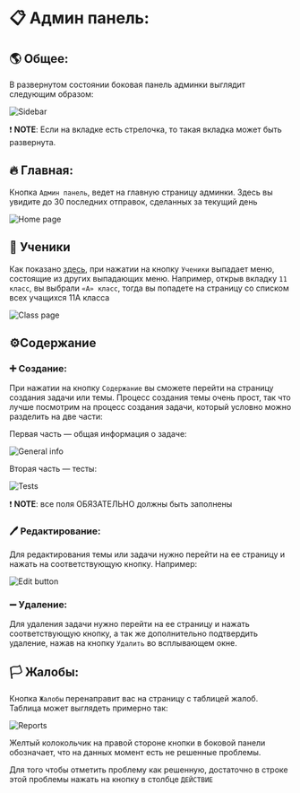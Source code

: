 # 📋 Админ панель:

## 🌎 Общее:

В развернутом состоянии боковая панель админки выглядит следующим образом:

![Sidebar](https://i.postimg.cc/s2xxRG7f/image.png)

❗ **NOTE**: Если на вкладке есть стрелочка, то такая вкладка может быть развернута.

## 🔥 Главная:

Кнопка `Админ панель`, ведет на главную страницу админки. Здесь вы увидите до 30 последних отправок, сделанных за
текущий день

![Home page](https://i.postimg.cc/fTdPTMYx/image.png)

## 👦 Ученики

Как показано [здесь](#общее), при нажатии на кнопку `Ученики`
выпадает меню, состоящие из других выпадающих меню. Например, открыв вкладку `11 класс`, вы выбрали `«A» класс`, тогда
вы попадете на страницу со списком всех учащихся 11А класса

![Class page](https://i.postimg.cc/JzNZh2T6/image.png)

## ⚙️Содержание

### ➕ Создание:

При нажатии на кнопку `Содержание` вы сможете перейти на страницу создания задачи или темы. Процесс создания темы очень
прост, так что лучше посмотрим на процесс создания задачи, который условно можно разделить на две части:

Первая часть — общая информация о задаче:

![General info](https://i.postimg.cc/vHtM07Dg/image.png)

Вторая часть — тесты:

![Tests](https://i.postimg.cc/0QjbsWMB/image.png)

❗ **NOTE**: все поля ОБЯЗАТЕЛЬНО должны быть заполнены

### 🖊️ Редактирование:

Для редактирования темы или задачи нужно перейти на ее страницу и нажать на соответствующую кнопку. Например:

![Edit button](https://i.postimg.cc/YSbTF8nk/image.png)

### ➖ Удаление:

Для удаления задачи нужно перейти на ее страницу и нажать соответствующую кнопку, а так же дополнительно подтвердить
удаление, нажав на кнопку `Удалить` во всплывающем окне.

## 🏳️ Жалобы:

Кнопка `Жалобы` перенаправит вас на страницу с таблицей жалоб. Таблица может выглядеть примерно так:

![Reports](https://i.postimg.cc/5NzGg8Nc/image.png)

Желтый колокольчик на правой стороне кнопки в боковой панели обозначает, что на данных момент есть не решенные проблемы.

Для того чтобы отметить проблему как решенную, достаточно в строке этой проблемы нажать на кнопку в столбце `ДЕЙСТВИЕ`
